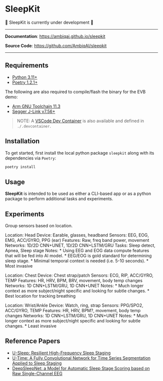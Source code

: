 # SleepKit

🚧 SleepKit is currently under development 🚧

---

**Documentation**: <a href="https://ambiqai.github.io/sleepkit" target="_blank">https://ambiqai.github.io/sleepkit</a>

**Source Code**: <a href="https://github.com/AmbiqAI/sleepkit" target="_blank">https://github.com/AmbiqAI/sleepkit</a>

---


## Requirements

* [Python 3.11+](https://www.python.org)
* [Poetry 1.2.1+](https://python-poetry.org/docs/#installation)

The following are also required to compile/flash the binary for the EVB demo:

* [Arm GNU Toolchain 11.3](https://developer.arm.com/downloads/-/arm-gnu-toolchain-downloads)
* [Segger J-Link v7.56+](https://www.segger.com/downloads/jlink/)

> NOTE: A [VSCode Dev Container](https://code.visualstudio.com/docs/devcontainers/containers) is also available and defined in `./.devcontainer`.


## Installation

To get started, first install the local python package `sleepkit` along with its dependencies via `Poetry`:

```bash
poetry install
```

## Usage

__SleepKit__ is intended to be used as either a CLI-based app or as a python package to perform additional tasks and experiments.

## Experiments

Group sensors based on location.

Location: Head
Device: Earable, glasses, headband
Sensors: EEG, EOG, EMG, ACC/GYRO, PPG (ear)
Features: Raw, freq band power, movement
Networks: 1D/2D CNN+UNET, 1D/2D CNN+LSTM/GRU
Tasks: Sleep detect, Apnea, Sleep stage
Notes:
    * Using EEG and EOG data compute features that will be fed into AI model.
    * EEG/EOG is gold standard for determining sleep stage.
    * Minimal temporal context is needed (i.e. 5-10 seconds).
    * Most invasive

Location: Chest
Device: Chest strap/patch
Sensors: ECG, RIP, ACC/GYRO, TEMP
Features: HR, HRV, BPM, BRV, movement, body temp changes
Networks: 1D CNN+LSTM/GRU, 1D CNN+UNET
Notes:
    * Much longer context as more subject/night specific and looking for subtle changes.
    * Best location for tracking breathing

Location: Wrist/Ankle
Device: Watch, ring, strap
Sensors: PPG/SPO2, ACC/GYRO, TEMP
Features: HR, HRV, BPM?, movement, body temp changes
Networks: 1D CNN+LSTM/GRU, 1D CNN+UNET
Notes:
    * Much longer context as more subject/night specific and looking for subtle changes.
    * Least invasive

## Reference Papers

* [U-Sleep: Resilient High-Frequency Sleep Staging](https://www.nature.com/articles/s41746-021-00440-5)
* [U-Time: A Fully Convolutional Network for Time Series Segmentation Applied to Sleep Staging](https://arxiv.org/pdf/1910.11162.pdf)
* [DeepSleepNet: a Model for Automatic Sleep Stage Scoring based on Raw Single-Channel EEG](https://arxiv.org/pdf/1703.04046.pdf)
